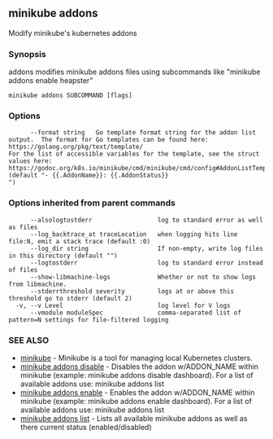 ## minikube addons

Modify minikube's kubernetes addons

### Synopsis


addons modifies minikube addons files using subcommands like "minikube addons enable heapster"

```
minikube addons SUBCOMMAND [flags]
```

### Options

```
      --format string   Go template format string for the addon list output.  The format for Go templates can be found here: https://golang.org/pkg/text/template/
For the list of accessible variables for the template, see the struct values here: https://godoc.org/k8s.io/minikube/cmd/minikube/cmd/config#AddonListTemplate (default "- {{.AddonName}}: {{.AddonStatus}}
")
```

### Options inherited from parent commands

```
      --alsologtostderr                  log to standard error as well as files
      --log_backtrace_at traceLocation   when logging hits line file:N, emit a stack trace (default :0)
      --log_dir string                   If non-empty, write log files in this directory (default "")
      --logtostderr                      log to standard error instead of files
      --show-libmachine-logs             Whether or not to show logs from libmachine.
      --stderrthreshold severity         logs at or above this threshold go to stderr (default 2)
  -v, --v Level                          log level for V logs
      --vmodule moduleSpec               comma-separated list of pattern=N settings for file-filtered logging
```

### SEE ALSO
* [minikube](minikube.md)	 - Minikube is a tool for managing local Kubernetes clusters.
* [minikube addons disable](minikube_addons_disable.md)	 - Disables the addon w/ADDON_NAME within minikube (example: minikube addons disable dashboard). For a list of available addons use: minikube addons list 
* [minikube addons enable](minikube_addons_enable.md)	 - Enables the addon w/ADDON_NAME within minikube (example: minikube addons enable dashboard). For a list of available addons use: minikube addons list 
* [minikube addons list](minikube_addons_list.md)	 - Lists all available minikube addons as well as there current status (enabled/disabled)

